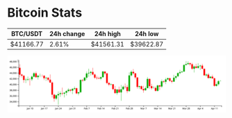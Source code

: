 # Bitcoin Stats

BTC/USDT|24h change|24h high|24h low|
|---|---|---|---|
|$41166.77|2.61%|$41561.31|$39622.87|

<img src="./chart.svg">
